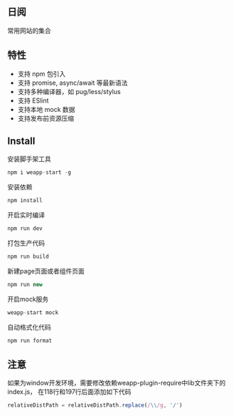 ## 日阅

常用网站的集合

## 特性
* 支持 npm 包引入
* 支持 promise, async/await 等最新语法
* 支持多种编译器，如 pug/less/stylus
* 支持 ESlint
* 支持本地 mock 数据
* 支持发布前资源压缩
## Install

安装脚手架工具
```javascript
npm i weapp-start -g
```
安装依赖

```javascript
npm install
```
开启实时编译

```javascript
npm run dev
```
打包生产代码

```javascript
npm run build
```
新建page页面或者组件页面
```javascript
npm run new
```
开启mock服务
```javascript
weapp-start mock
```
 自动格式化代码
```javascript
npm run format
```

## 注意
如果为window开发环境，需要修改依赖weapp-plugin-require中lib文件夹下的index.js，
在118行和197行后面添加如下代码
```javascript
relativeDistPath = relativeDistPath.replace(/\\/g, '/')

